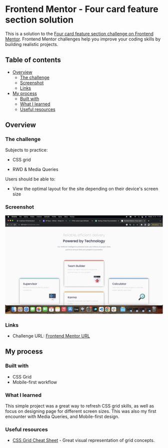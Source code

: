 # Frontend Mentor - Four card feature section solution

This is a solution to the [Four card feature section challenge on Frontend Mentor](https://www.frontendmentor.io/challenges/four-card-feature-section-weK1eFYK). Frontend Mentor challenges help you improve your coding skills by building realistic projects.

## Table of contents

- [Overview](#overview)
  - [The challenge](#the-challenge)
  - [Screenshot](#screenshot)
  - [Links](#links)
- [My process](#my-process)
  - [Built with](#built-with)
  - [What I learned](#what-i-learned)
  - [Useful resources](#useful-resources)

## Overview

### The challenge

Subjects to practice:

- CSS grid

- RWD & Media Queries

Users should be able to:

- View the optimal layout for the site depending on their device's screen size

### Screenshot

![](./images/screenshot.png)

### Links

- Challenge URL: [Frontend Mentor URL](https://www.frontendmentor.io/challenges/four-card-feature-section-weK1eFYK)

## My process

### Built with

- CSS Grid
- Mobile-first workflow

### What I learned

This simple project was a great way to refresh CSS grid skills, as well as focus on designing page for different screen sizes. This was also my first encounter with Media Queries, and Mobile-first design.

### Useful resources

- [CSS Grid Cheat Sheet](https://grid.malven.co/) - Great visual representation of grid concepts.
